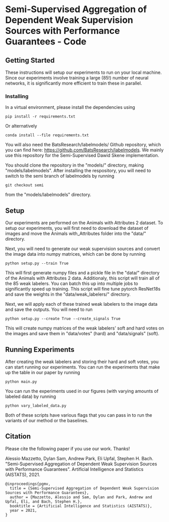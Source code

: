 # Semi-Supervised Aggregation of Dependent Weak Supervision Sources with Performance Guarantees - Code

## Getting Started

These instructions will setup our experiments to run on your local machine. Since our experiments involve training a large (85!) number of neural networks, it is significantly more efficient to train these in parallel.

### Installing 

In a virtual environment, please install the dependencies using 

```
pip install -r requirements.txt
```
Or alternatively
```
conda install --file requirements.txt
```

You will also need the BatsResearch/labelmodels/ Github repository, which you can find here: https://github.com/BatsResearch/labelmodels. We mainly use this repository for the Semi-Supervised Dawid Skene implementation.

You should clone the repository in the "models/" directory, making "models/labelmodels". After installing the respository, you will need to switch to the semi branch of labelmodels by running 
```
git checkout semi
```

from the "models/labelmodels" directory.

## Setup

Our experiments are performed on the Animals with Attributes 2 dataset. To setup our experiments, you will first need to download the dataset of images and move the Animals with_Attributes folder into the "data/" directory.

Next, you will need to generate our weak supervision sources and convert the image data into numpy matrices, which can be done by running 

```
python setup.py --train True
```

This will first generate numpy files and a pickle file in the "data/" directory of the Animals with Attributes 2 data. Additionaly, this script will train all of the 85 weak labelers. You can batch this up into multiple jobs to significantly speed up training. This script will fine tune pytorch ResNet18s and save the weights in the "data/weak_labelers/" directory.

Next, we will apply each of these trained weak labelers to the image data and save the outputs. You will need to run

```
python setup.py --create True --create_signals True
```

This will create numpy matrices of the weak labelers' soft and hard votes on the images and save them in "data/votes" (hard) and "data/signals" (soft).

## Running Experiments

After creating the weak labelers and storing their hard and soft votes, you can start running our experiments. You can run the experiments that make up the table in our paper by running 

```
python main.py 
```

You can run the experiments used in our figures (with varying amounts of labeled data) by running

```
python vary_labeled_data.py 
```

Both of these scripts have various flags that you can pass in to run the variants of our method or the baselines.

## Citation

Please cite the following paper if you use our work. Thanks!

Alessio Mazzetto, Dylan Sam, Andrew Park, Eli Upfal, Stephen H. Bach. "Semi-Supervised Aggregation of Dependent Weak Supervision Sources with Performance Guarantees". Artificial Intelligence and Statistics (AISTATS), 2021.

```
@inproceedings{pgmv,
  title = {Semi-Supervised Aggregation of Dependent Weak Supervision Sources with Performance Guarantees}, 
  author = {Mazzetto, Alessio and Sam, Dylan and Park, Andrew and Upfal, Eli, and Bach, Stephen H.}, 
  booktitle = {Artificial Intelligence and Statistics (AISTATS)}, 
  year = 2021, 
}
```
